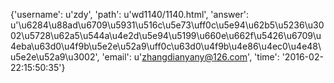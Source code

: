 {'username': u'zdy', 'path': u'wd1140/1140.html', 'answer': u'\u6284\u88ad\u6709\u5931\u516c\u5e73\uff0c\u5e94\u62b5\u5236\u3002\u5728\u62a5\u544a\u4e2d\u5e94\u5199\u660e\u662f\u5426\u6709\u4eba\u63d0\u4f9b\u5e2e\u52a9\uff0c\u63d0\u4f9b\u4e86\u4ec0\u4e48\u5e2e\u52a9\u3002', 'email': u'zhangdianyany@126.com', 'time': '2016-02-22:15:50:35'}